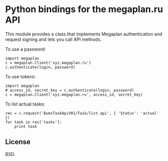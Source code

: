 Python bindings for the megaplan.ru API
=======================================

This module provides a class that implements Megaplan authentication and request
signing and lets you call API methods.

To use a password:

    import megaplan
    c = megaplan.Client('xyz.megaplan.ru')
    c.authenticate(login, password)

To use tokens:

    import megaplan
    # access_id, secret_key = c.authenticate(login, password)
    c = megaplan.Client('xyz.megaplan.ru', access_id, secret_key)

To list actual tasks:

    res = c.request('BumsTaskApiV01/Task/list.api', { 'Status': 'actual' })
    for task in res['tasks']:
        print task


License
-------

BSD.
